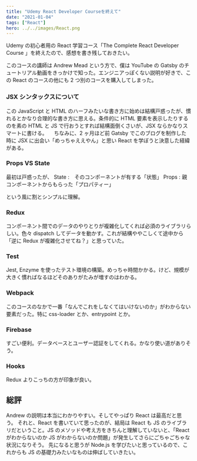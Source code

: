 ```yaml
---
title: "Udemy React Developer Courseを終えて"
date: "2021-01-04"
tags: ["React"]
hero: ../../images/React.png
---
```


Udemy の初心者用の React 学習コース「The Complete React Developer Course 」を終えたので、感想を書き残しておきたい。

このコースの講師は Andrew Mead という方で、僕は YouTube の Gatsby のチュートリアル動画をきっかけで知った。エンジニアっぽくない説明が好きで、この React のコースの他にも 2 つ別のコースを購入してしまった。

### JSX シンタックスについて

この JavaScript と HTML のハーフみたいな書き方に始めは結構戸惑ったが、慣れるとかなり合理的な書き方に思える。条件的に HTML 要素を表示したりするのを素の HTML と JS で行おうとすれば結構面倒くさいが、JSX ならかなりスマートに書ける。
　ちなみに、2 ヶ月ほど前 Gatsby でこのブログを制作した時に JSX に出会い「めっちゃええやん」と思い React を学ぼうと決意した経緯がある。

### Props VS State

最初は戸惑ったが、
State :　そのコンポーネントが有する「状態」
Props : 親コンポーネントからもらった「プロパティー」

という風に割とシンプルに理解。

### Redux

コンポーネント間でのデータのやりとりが複雑化してくれば必須のライブラリらしい。色々 dispatch してデータを動かす。これが結構ややこしくて途中から「逆に Redux が複雑化させてね？」と思っていた。

### Test

Jest, Enzyme を使ったテスト環境の構築。めっちゃ時間かかる。けど、規模が大きく慣ればなるほどそのありがたみが増すのはわかる。

### Webpack

このコースのなかで一番「なんでこれをしなくてはいけないのか」がわからない要素だった。特に css-loader とか、entrypoint とか。

### Firebase

すごい便利。データベースとユーザー認証をしてくれる。かなり使い道がありそう。

### Hooks

Redux よりこっちの方が印象が良い。

## 総評

Andrew の説明は本当にわかりやすい。そしてやっぱり React は最高だと思う。
それと、React を書いていて思ったのが、結局は React も JS のライブラリだということ。JS のメソッドや考え方をきちんと理解していないと、「React がわからないのか JS がわからないのか問題」が発生してさらにごちゃごちゃな状況になりそう。
先になると思うが Node.js を学びたいと思っているので、これからも JS の基礎力みたいなものは伸ばしていきたい。
